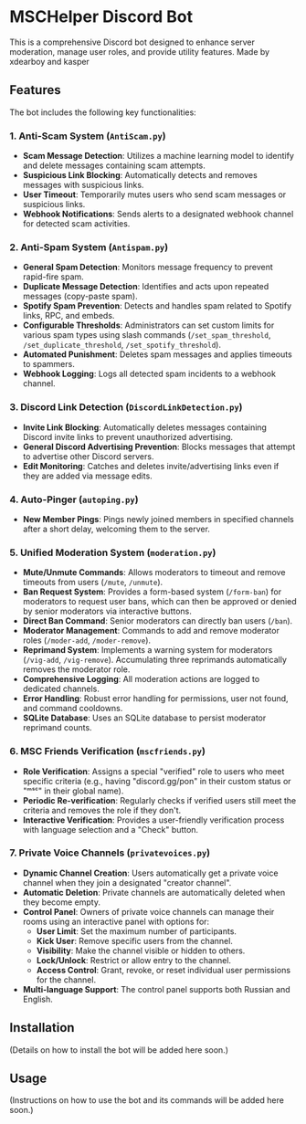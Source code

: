 # MSCHelper Discord Bot

This is a comprehensive Discord bot designed to enhance server moderation, manage user roles, and provide utility features.
Made by xdearboy and kasper

## Features

The bot includes the following key functionalities:

### 1. Anti-Scam System (`AntiScam.py`)
- **Scam Message Detection**: Utilizes a machine learning model to identify and delete messages containing scam attempts.
- **Suspicious Link Blocking**: Automatically detects and removes messages with suspicious links.
- **User Timeout**: Temporarily mutes users who send scam messages or suspicious links.
- **Webhook Notifications**: Sends alerts to a designated webhook channel for detected scam activities.

### 2. Anti-Spam System (`Antispam.py`)
- **General Spam Detection**: Monitors message frequency to prevent rapid-fire spam.
- **Duplicate Message Detection**: Identifies and acts upon repeated messages (copy-paste spam).
- **Spotify Spam Prevention**: Detects and handles spam related to Spotify links, RPC, and embeds.
- **Configurable Thresholds**: Administrators can set custom limits for various spam types using slash commands (`/set_spam_threshold`, `/set_duplicate_threshold`, `/set_spotify_threshold`).
- **Automated Punishment**: Deletes spam messages and applies timeouts to spammers.
- **Webhook Logging**: Logs all detected spam incidents to a webhook channel.

### 3. Discord Link Detection (`DiscordLinkDetection.py`)
- **Invite Link Blocking**: Automatically deletes messages containing Discord invite links to prevent unauthorized advertising.
- **General Discord Advertising Prevention**: Blocks messages that attempt to advertise other Discord servers.
- **Edit Monitoring**: Catches and deletes invite/advertising links even if they are added via message edits.

### 4. Auto-Pinger (`autoping.py`)
- **New Member Pings**: Pings newly joined members in specified channels after a short delay, welcoming them to the server.

### 5. Unified Moderation System (`moderation.py`)
- **Mute/Unmute Commands**: Allows moderators to timeout and remove timeouts from users (`/mute`, `/unmute`).
- **Ban Request System**: Provides a form-based system (`/form-ban`) for moderators to request user bans, which can then be approved or denied by senior moderators via interactive buttons.
- **Direct Ban Command**: Senior moderators can directly ban users (`/ban`).
- **Moderator Management**: Commands to add and remove moderator roles (`/moder-add`, `/moder-remove`).
- **Reprimand System**: Implements a warning system for moderators (`/vig-add`, `/vig-remove`). Accumulating three reprimands automatically removes the moderator role.
- **Comprehensive Logging**: All moderation actions are logged to dedicated channels.
- **Error Handling**: Robust error handling for permissions, user not found, and command cooldowns.
- **SQLite Database**: Uses an SQLite database to persist moderator reprimand counts.

### 6. MSC Friends Verification (`mscfriends.py`)
- **Role Verification**: Assigns a special "verified" role to users who meet specific criteria (e.g., having "discord.gg/pon" in their custom status or "ᵐˢᶜ" in their global name).
- **Periodic Re-verification**: Regularly checks if verified users still meet the criteria and removes the role if they don't.
- **Interactive Verification**: Provides a user-friendly verification process with language selection and a "Check" button.

### 7. Private Voice Channels (`privatevoices.py`)
- **Dynamic Channel Creation**: Users automatically get a private voice channel when they join a designated "creator channel".
- **Automatic Deletion**: Private channels are automatically deleted when they become empty.
- **Control Panel**: Owners of private voice channels can manage their rooms using an interactive panel with options for:
    - **User Limit**: Set the maximum number of participants.
    - **Kick User**: Remove specific users from the channel.
    - **Visibility**: Make the channel visible or hidden to others.
    - **Lock/Unlock**: Restrict or allow entry to the channel.
    - **Access Control**: Grant, revoke, or reset individual user permissions for the channel.
- **Multi-language Support**: The control panel supports both Russian and English.

## Installation

(Details on how to install the bot will be added here soon.)

## Usage

(Instructions on how to use the bot and its commands will be added here soon.)

